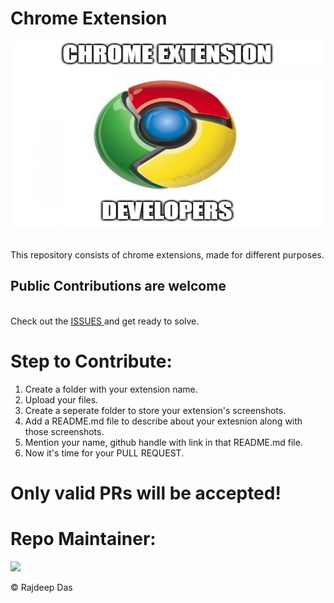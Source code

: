 # Chrome Extension

<p align center>
<img src="https://github.com/Rajspeaks/Chrome-extension/blob/main/icon.jpg" height="300px" width="500px">
  </p>
  <br>
This repository consists of chrome extensions, made for different purposes.

<h2>Public Contributions are welcome</h2>
<br>
Check out the <a href="https://github.com/Rajspeaks/Chrome-extension/issues">ISSUES </a> and get ready to solve.
<br>

# Step to Contribute:

1. Create a folder with your extension name.<br>
2. Upload your files.<br>
3. Create a seperate folder to store your extension's screenshots.<br>
4. Add a README.md file to describe about your extesnion along with those screenshots.<br>
5. Mention your name, github handle with link in that README.md file.<br>
6. Now it's time for your PULL REQUEST.<br>

# Only valid PRs will be accepted!

# Repo Maintainer:<br>


<img src="https://github.com/Rajspeaks.png?size=100" />


<br>

&copy; Rajdeep Das
